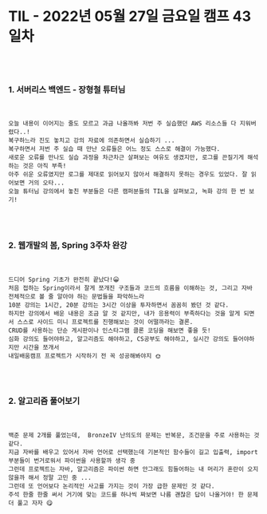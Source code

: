 # TIL - 2022년 05월 27일 금요일 캠프 43일차
<br>
<br>

### 1. 서버리스 백엔드 - 장형철 튜터님
<br>

    오늘 내용이 이어지는 줄도 모르고 과금 나올까봐 저번 주 실습했던 AWS 리소스들 다 지워버렸다..!  
    복구하느라 진도 놓치고 강의 자료에 의존하면서 실습하기 ...  
    복구하면서 저번 주 실습 때 만난 오류들은 어느 정도 스스로 해결이 가능했다.  
    새로운 오류를 만나도 실습 과정을 차근차근 살펴보는 여유도 생겼지만, 로그를 끈질기게 해석하는 것은 아직 부족!  
    아주 쉬운 오류였지만 로그를 제대로 읽어보지 않아서 해결하지 못하는 경우도 있었다. 잘 읽어보면 거의 오타...  
    오늘 튜터님 강의에서 놓친 부분들은 다른 캠퍼분들의 TIL을 살펴보고, 녹화 강의 한 번 보기!  

<br>
<br>

### 2. 웹개발의 봄, Spring 3주차 완강
<br>

    드디어 Spring 기초가 완전히 끝났다!😀  
    처음 접하는 Spring이라서 잘게 쪼개진 구조들과 코드의 흐름을 이해하는 것, 그리고 자바 전체적으로 볼 줄 알아야 하는 문법들을 파악하느라  
    10분 강의는 1시간, 20분 강의는 3시간 이상을 투자하면서 꼼꼼히 봤던 것 같다.  
    하지만 강의에서 배운 내용은 조금 알 것 같지만, 내가 응용력이 부족하다는 것을 알게 되면서 스스로 사이드 미니 프로젝트를 진행해보는 것이 어떨까라는 결론.  
    CRUD를 사용하는 단순 게시판이나 인스타그램 클론 코딩을 해보면 좋을 듯!   
    심화 강의도 들어야하고, 알고리즘도 해야하고, CS공부도 해야하고, 실시간 강의도 들어야하지만 시간을 쪼개서  
    내일배움캠프 프로젝트가 시작하기 전 꼭 성공해봐야지 🌞

<br>
<br>


### 2. 알고리즘 풀어보기
<br>

    백준 문제 2개를 풀었는데,  BronzeIV 난의도의 문제는 반복문, 조건문을 주로 사용하는 것 같다.  
    지금 자바를 배우고 있어서 자바 언어로 선택했는데 기본적인 함수들이 길고 입출력, import 부분들이 번거로워서 파이썬을 사용할까 생각 중  
    그런데 프로젝트는 자바, 알고리즘은 파이썬 하면 안그래도 힘들어하는 내 머리가 혼란이 오지 않을까 해서 정말 고민 중 ...  
    그런데 또 언어보다 논리적인 사고를 가지는 것이 가장 급한 문제인 것 같다.  
    주석 한줄 한줄 써서 거기에 맞는 코드를 하나씩 짜보면 나름 괜찮은 답이 나올거야! 한 문제 더 풀고 자자 😋

<br>
<br>
